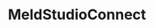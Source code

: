 ---
name: MeldStudioConnect
title: MeldStudioConnect
description: Connects a configured Meld Studio instance
parameters:
  - name: connectionIdx
    type: number
    default: -1
    description: Enter the connection index number (`-1` is a fallback for the `Default` connection)
version: 0.2.5
---